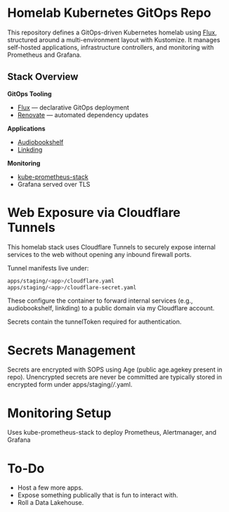 # Homelab Kubernetes GitOps Repo

This repository defines a GitOps-driven Kubernetes homelab using [Flux](https://fluxcd.io/), structured around a multi-environment layout with Kustomize. It manages self-hosted applications, infrastructure controllers, and monitoring with Prometheus and Grafana.

## Stack Overview

**GitOps Tooling**
- [Flux](https://fluxcd.io/) — declarative GitOps deployment
- [Renovate](https://github.com/renovatebot/renovate) — automated dependency updates

**Applications**
- [Audiobookshelf](https://www.audiobookshelf.org/)
- [Linkding](https://github.com/sissbruecker/linkding)

**Monitoring**
- [kube-prometheus-stack](https://github.com/prometheus-community/helm-charts/tree/main/charts/kube-prometheus-stack)
- Grafana served over TLS

# Web Exposure via Cloudflare Tunnels
This homelab stack uses Cloudflare Tunnels to securely expose internal services to the web without opening any inbound firewall ports.

Tunnel manifests live under:

```bash
apps/staging/<app>/cloudflare.yaml
apps/staging/<app>/cloudflare-secret.yaml
```
These configure the container to forward internal services (e.g., audiobookshelf, linkding) to a public domain via my Cloudflare account.

Secrets contain the tunnelToken required for authentication.

# Secrets Management
Secrets are encrypted with SOPS using Age (public age.agekey present in repo). Unencrypted secrets are never be committed are typically stored in encrypted form under apps/staging/*/*.yaml.

# Monitoring Setup
Uses kube-prometheus-stack to deploy Prometheus, Alertmanager, and Grafana


# To-Do
- Host a few more apps.
- Expose something publically that is fun to interact with.
- Roll a Data Lakehouse.
